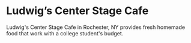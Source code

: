 # Ludwig’s Center Stage Cafe
Ludwig's Center Stage Cafe in Rochester, NY provides fresh homemade food that work with a college student's budget.